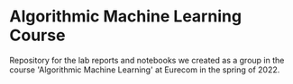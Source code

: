 # Algorithmic Machine Learning Course
Repository for the lab reports and notebooks we created as a group in the course 'Algorithmic Machine Learning' at Eurecom in the spring of 2022.
